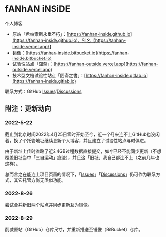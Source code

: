 # fANhAN iNSiDE

个人博客

+ 原站「希帕索斯永垂不朽」：[https://fanhan-inside.github.io](https://fanhan-inside.github.io)，别名【<https://fanhan-inside.vercel.app/>】
+ 镜像：[https://fanhan-inside.bitbucket.io](https://fanhan-inside.bitbucket.io)
+ 试验性站点「囧斋」：[https://fanhan-outside.vercel.app](https://fanhan-outside.vercel.app)
+ 技术型文档试验性站点「囧斋之書」：[https://fanhan-inside.gitlab.io](https://fanhan-inside.gitlab.io)

联系方式：GitHub [Issues](https://github.com/fanhan-inside/fanhan-inside.github.io/issues)/[Discussions](https://github.com/fanhan-inside/fanhan-inside.github.io/discussions)

## 附注：更新动向

### 2022-5-22

截止到北京时间2022年4月25日零时开始至今，近一个月来连不上GitHub也没闲着，换了个托管地址继续更新个人博客，并且建立了试验性站点与时俱进。

由于新址上传时省略了近2.4GB过程数据直接提交，如今已经不能同步更新（不想覆盖旧址当中「三自运动」痕迹），并且这「旧址」我自己都连不上（之前几年也这样）。

总而言之在能连上项目页面的情况下，「[Issues](https://github.com/fanhan-inside/fanhan-inside.github.io/issues)」「[Discussions](https://github.com/fanhan-inside/fanhan-inside.github.io/discussions)」仍可作为联系方式，其它托管方尚无类似功能。

### 2022-8-26

尝试合并新旧两个站点并同步更新互为镜像。

### 2022-8-29

削减原站（GitHub）仓库尺寸，并重新推送至镜像（BitBucket）仓库。
